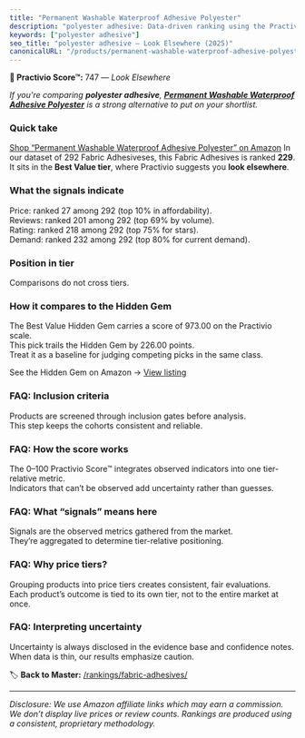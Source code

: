 ```yaml
---
title: "Permanent Washable Waterproof Adhesive Polyester"
description: "polyester adhesive: Data-driven ranking using the Practivio Score™. Positioned by quality, value, demand, findability, momentum."
keywords: ["polyester adhesive"]
seo_title: "polyester adhesive — Look Elsewhere (2025)"
canonicalURL: "/products/permanent-washable-waterproof-adhesive-polyester-B0DDJK4Q1C/"
---
```


**🚫 Practivio Score™:** 747 — _Look Elsewhere_


*If you're comparing **polyester adhesive**, **[Permanent Washable Waterproof Adhesive Polyester](https://www.amazon.com/dp/B0DDJK4Q1C?tag=practivio-20)** is a strong alternative to put on your shortlist.*
### Quick take
[Shop “Permanent Washable Waterproof Adhesive Polyester” on Amazon](https://www.amazon.com/dp/B0DDJK4Q1C?tag=practivio-20)
In our dataset of 292 Fabric Adhesiveses, this Fabric Adhesives is ranked **229**.  
It sits in the **Best Value tier**, where Practivio suggests you **look elsewhere**.

### What the signals indicate
Price: ranked 27 among 292 (top 10% in affordability).  
Reviews: ranked 201 among 292 (top 69% by volume).  
Rating: ranked 218 among 292 (top 75% for stars).  
Demand: ranked 232 among 292 (top 80% for current demand).

### Position in tier
Comparisons do not cross tiers.

### How it compares to the Hidden Gem
The Best Value Hidden Gem carries a score of 973.00 on the Practivio scale.  
This pick trails the Hidden Gem by 226.00 points.  
Treat it as a baseline for judging competing picks in the same class.  

See the Hidden Gem on Amazon → [View listing](https://www.amazon.com/dp/B00178QSE6?tag=practivio-20)

### FAQ: Inclusion criteria
Products are screened through inclusion gates before analysis.  
This step keeps the cohorts consistent and reliable.

### FAQ: How the score works
The 0–100 Practivio Score™ integrates observed indicators into one tier-relative metric.  
Indicators that can’t be observed add uncertainty rather than guesses.

### FAQ: What “signals” means here
Signals are the observed metrics gathered from the market.  
They’re aggregated to determine tier-relative positioning.

### FAQ: Why price tiers?
Grouping products into price tiers creates consistent, fair evaluations.  
Each product’s outcome is tied to its own tier, not to the entire market at once.

### FAQ: Interpreting uncertainty
Uncertainty is always disclosed in the evidence base and confidence notes.  
When data is thin, our results emphasize caution.


🏷️ **Back to Master:** [/rankings/fabric-adhesives/](/rankings/fabric-adhesives/)

---
_Disclosure: We use Amazon affiliate links which may earn a commission. We don’t display live prices or review counts. Rankings are produced using a consistent, proprietary methodology._

